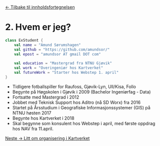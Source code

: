 [<- Tilbake til innholdsfortegnelsen](https://github.com/amundsor/ntnu_xsessions/blob/master/README.md)
# 2. Hvem er jeg?

```kotlin
class ExStudent {
    val name = "Amund Sørumshagen"
    val github = "https://github.com/amundsor/"
    val epost = "amundsor AT gmail DOT com"
            
    val education = "Mastergrad fra NTNU Gjøvik"
    val work = "Overingeniør hos Kartverket"
    val futureWork = "Starter hos Webstep 1. april"
}
```
* Tidligere fotballspiller for Raufoss, Gjøvik-Lyn, Ull/Kisa, Follo
* Begynte på Høgskolen i Gjøvik i 2009 (Bachelor Ingeniørfag - Data)
* Fortsatte med Mastergrad i 2012
* Jobbet med Teknisk Support hos Aditro (nå SD Worx) fra 2016
* Startet på Årsstudium i Geografiske Informasjonssystemer (GIS) på NTNU høsten 2017
* Begynte hos Kartverket i 2018
* Skal begynne som konsulent hos Webstep i april, med første oppdrag hos NAV fra 11.april.

[Neste -> Litt om organisering i Kartverket](https://github.com/amundsor/ntnu_xsessions/blob/master/src/main/java/no/amundsor/xsessions/3_organisering_kartverket.md)
